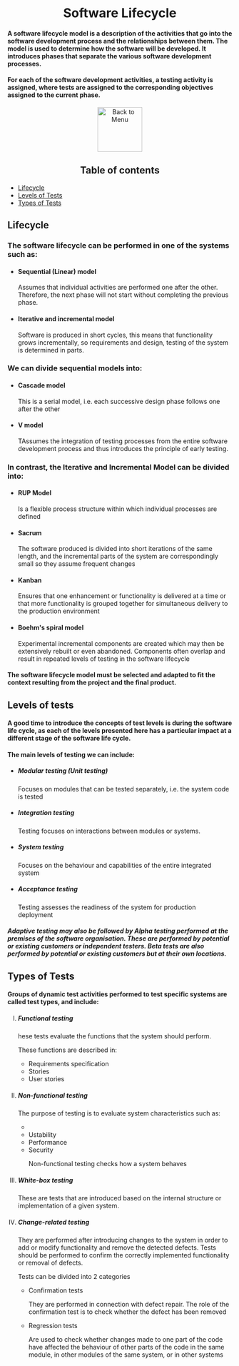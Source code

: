 <div align="center"><h1>Software Lifecycle</h1> </div>
<h4>
A software lifecycle model is a description of the activities that go into the software development process and the relationships between them. The model is used to determine how the software will be developed. It introduces phases that separate the various software development processes.
</h4>

<h4>
For each of the software development activities, a testing activity is assigned, where tests are assigned to the corresponding objectives assigned to the current phase.
</h4>

<div align="center">
<a href=https://github.com/Prime2390/Prime2390/blob/main/Notes/MyNote.md>
    <img src="https://raw.githubusercontent.com/Prime2390/Prime2390/refs/heads/main/Icons/DALL·E%202024-11-11%2022.20.53%20-%20A%20minimalistic%20and%20modern%20icon%20representing%20'Back%20to%20Menu'.%20The%20icon%20should%20feature%20an%20arrow%20pointing%20to%20a%20menu%20or%20list%20symbol%2C%20indicating%20navigation%20.webp" alt="Back to Menu" style="width:100px;height:100px;">
</a>
</div>

<h2 id=0 align="center">Table of contents</h2>
<ul>
  <li><a href="#1">Lifecycle</a></li>
  <li><a href="#2">Levels of Tests</a></li>
  <li><a href="#3">Types of Tests</a></li>
</ul>


<h2 id=1>Lifecycle</h2>
<h3>The software lifecycle can be performed in one of the systems such as:</h3>
<ul>
    <li><h4>Sequential (Linear) model</h4>
<p>Assumes that individual activities are performed one after the other. Therefore, the next phase will not start without completing the previous phase.</p>
</li>
    <li><h4>Iterative and incremental model</h4>
<p>Software is produced in short cycles, this means that functionality grows incrementally, so requirements and design, testing of the system is determined in parts.</p>
</li>
</ul>

<h3>We can divide sequential models into:</h3>
<ul>
    <li>
        <h4>Cascade model</h4>
        <p>This is a serial model, i.e. each successive design phase follows one after the other
</p>
    </li>
    <li>
        <h4>V model</h4>
        <p>TAssumes the integration of testing processes from the entire software development process and thus introduces the principle of early testing.
</p>
    </li>
</ul>
<h3>In contrast, the Iterative and Incremental Model can be divided into:
</h3>
<ul>
     <li>
        <h4>RUP Model</h4>
        <p>Is a flexible process structure within which individual processes are defined
</p>
    </li>
     <li>
        <h4>Sacrum</h4>
        <p>The software produced is divided into short iterations of the same length, and the incremental parts of the system are correspondingly small so they assume frequent changes
</p>
    </li>
     <li>
        <h4>Kanban</h4>
        <p>Ensures that one enhancement or functionality is delivered at a time or that more functionality is grouped together for simultaneous delivery to the production environment

</p>
    </li>
     <li>
        <h4>Boehm's spiral model</h4>
        <p>Experimental incremental components are created which may then be extensively rebuilt or even abandoned. Components often overlap and result in repeated levels of testing in the software lifecycle
</p>
    </li>
</ul>

<h4>
The software lifecycle model must be selected and adapted to fit the context resulting from the project and the final product.</h4>

<h2 id=2>Levels of tests</h2>
<h4>
A good time to introduce the concepts of test levels is during the software life cycle, as each of the levels presented here has a particular impact at a different stage of the software life cycle.</h4>

<h4>The main levels of testing we can include:</h4>
<ul>
    <li>
        <h5>Modular testing (Unit testing)</h5>
        <p>Focuses on modules that can be tested separately, i.e. the system code is tested</p>
    </li>
     <li>
        <h5>Integration testing</h5>
        <p>Testing focuses on interactions between modules or systems.</p>
    </li>
     <li>
        <h5>System testing</h5>
        <p>Focuses on the behaviour and capabilities of the entire integrated system 
</p>
    </li>
     <li>
        <h5>Acceptance testing</h5>
        <p>Testing assesses the readiness of the system for production deployment
</p>
</ul>
<h5>Adaptive testing may also be followed by Alpha testing performed at the premises of the software organisation. These are performed by potential or existing customers or independent testers. Beta tests are also performed by potential or existing customers but at their own locations.
</h5>

<h2 id=3>Types of Tests</h2>
<h4>Groups of dynamic test activities performed to test specific systems are called test types, and include:</h4>
<ol type="I">
<li>
    <h5>Functional testing
</h5>
    <p>hese tests evaluate the functions that the system should perform. </p>
    <p>These functions are described in:</p>
    <ul>
        <li>Requirements specification</li>
        <li>Stories</li>
        <li>User stories</li>
    </ul>
</li>

<li>
    <h5>Non-functional testing</h5>
    <p>The purpose of testing is to evaluate system characteristics such as:
</p>
    <ul>
        <li></li>
        <li>Ustability</li>
        <li>Performance</li>
        <li>Security</li>
        <p>Non-functional testing checks how a system behaves</p>
    </ul>
</li>

<li>
    <h5>White-box testing</h5>
    <p>These are tests that are introduced based on the internal structure or implementation of a given system.</p>
</li>  

<li>
    <h5>Change-related testing</h5>
    <p>They are performed after introducing changes to the system in order to add or modify functionality and remove the detected defects. Tests should be performed to confirm the correctly implemented functionality or removal of defects.</p>
    <p>Tests can be divided into 2 categories</p>
    <ul>
        <li>
            <p>Confirmation tests</p>
            <p>They are performed in connection with defect repair. The role of the confirmation test is to check whether the defect has been removed</p>
        </li>
        <li>
            <p>Regression tests</p>
            <p>Are used to check whether changes made to one part of the code have affected the behaviour of other parts of the code in the same module, in other modules of the same system, or in other systems </p>
        </li>
    </ul>
   
</ol>



